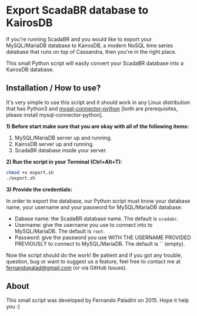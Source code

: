 Export ScadaBR database to KairosDB
=======================

If you're running ScadaBR and you would like to export your MySQL/MariaDB database to KairosDB, a modern NoSQL time series database that runs on top of Cassandra, then you're in the right place.

This small Python script will easily convert your ScadaBR database into a KairosDB database.

Installation / How to use? 
---------------

It's very simple to use this script and it should work in any Linux distribution that has Python3 and [mysql-connector-python](https://dev.mysql.com/downloads/connector/python/2.1.html) [both are prerequisites, please install mysql-connector-python].

**1) Before start make sure that you are okay with all of the following items:**

1. MySQL/MariaDB server up and running.
2. KairosDB server up and running.
3. ScadaBR database inside your server.

**2) Run the script in your Terminal (Ctrl+Alt+T):**

```sh
chmod +x export.sh
./export.sh
```

**3) Provide the credentials:**

In order to export the database, our Python script must know your database name, your username and your password for MySQL/MariaDB database.  

- Dabase name: the ScadaBR database name. The default is `scadabr`.
- Username: give the username you use to connect into to MySQL/MariaDB. The default is `root`.
- Password: give the password you use WITH THE USERNAME PROVIDED PREVIOUSLY to connect to MySQL/MariaDB. The default is `` (empty).

Now the script should do the work! Be patient and if you got any trouble, question, bug or want to suggest us a feature, feel free to contact me at fernandopalad@gmail.com (or via GitHub Issues).

About
--------------

This small script was developed by Fernando Paladini on 2015. Hope it help you :) 
